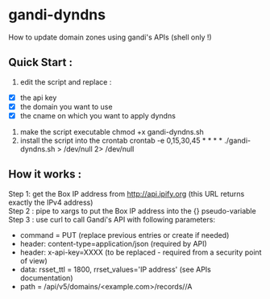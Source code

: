 # gandi-dyndns
How to update domain zones using gandi's APIs (shell only !)


## Quick Start : 
1. edit the script and replace :
  - [x] the api key
  - [x] the domain you want to use
  - [x] the cname on which you want to apply dyndns
1. make the script executable
  chmod +x gandi-dyndns.sh
1. install the script into the crontab
   crontab -e
   0,15,30,45 * * * * ./gandi-dyndns.sh > /dev/null 2> /dev/null
  

## How it works :
Step 1: get the Box IP address from http://api.ipify.org (this URL returns exactly the IPv4 address)  
Step 2 : pipe to xargs to put the Box IP address into the {} pseudo-variable  
Step 3 : use curl to call Gandi's API with following parameters:  
  * command = PUT (replace previous entries or create if needed)
  * header: content-type=application/json (required by API)
  * header: x-api-key=XXXX (to be replaced - required from a security point of view)
  * data:  rsset_ttl = 1800, rrset_values='IP address' (see APIs documentation)
  * path = /api/v5/domains/<example.com>/records/<my entry>/A
  

